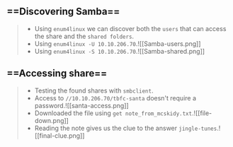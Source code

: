 ## ==**Discovering Samba**==
>	- Using `enum4linux` we can discover both the `users` that can access the share and the `shared folders`.
>	- Using `enum4linux -U 10.10.206.70`.![[Samba-users.png]]
>	- Using `enum4linux -S 10.10.206.70`.![[Samba-shared.png]]

## ==**Accessing share**==
>	- Testing the found shares with `smbclient`.
>	- Access to `//10.10.206.70/tbfc-santa` doesn't require a password.![[santa-access.png]]
>	- Downloaded the file using `get note_from_mcskidy.txt`.![[file-down.png]]
>	- Reading the note gives us the clue to the answer `jingle-tunes`.![[final-clue.png]]